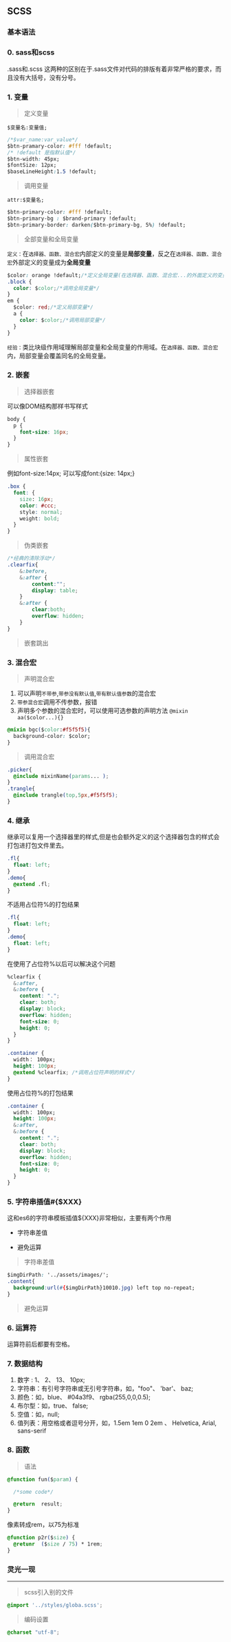 ## SCSS

### 基本语法

### 0. sass和scss
.sass和.scss 这两种的区别在于.sass文件对代码的排版有着非常严格的要求，而且没有大括号，没有分号。

### 1. 变量
>定义变量

`$变量名:变量值;`

```CSS
/*$var_name:var_value*/
$btn-pramary-color: #fff !default; 
/* !default 是指默认值*/
$btn-width: 45px;
$fontSize: 12px;
$baseLineHeight:1.5 !default;
```
>调用变量

`attr:$变量名;`

```CSS
$btn-primary-color: #fff !default;
$btn-primary-bg : $brand-primary !default;
$btn-primary-border: darken($btn-primary-bg, 5%) !default;
```

>全部变量和全局变量

`定义：`在`选择器、函数、混合宏`内部定义的变量是**局部变量**，反之在`选择器、函数、混合宏`外部定义的变量成为**全局变量**

```CSS
$color: orange !default;/*定义全局变量(在选择器、函数、混合宏...的外面定义的变量为全局变量)*/
.block {
  color: $color;/*调用全局变量*/
}
em {
  $color: red;/*定义局部变量*/
  a {
    color: $color;/*调用局部变量*/
  }
}
```
`经验：`类比块级作用域理解局部变量和全局变量的作用域。在`选择器、函数、混合宏`内，局部变量会覆盖同名的全局变量。

### 2. 嵌套

>选择器嵌套

可以像DOM结构那样书写样式
```CSS
body {
  p {
    font-size: 16px;
  }
}
```

>属性嵌套

例如font-size:14px; 可以写成font:{size: 14px;}
```CSS
.box {
  font: {
    size: 16px;
    color: #ccc;
    style: normal;
    weight: bold;
  }
}
```

>伪类嵌套

```CSS
/*经典的清除浮动*/
.clearfix{
    &:before,
    &:after {
        content:"";
        display: table;
    }
    &:after {
        clear:both;
        overflow: hidden;
    }
}
```

>嵌套跳出


### 3. 混合宏

>声明混合宏

1. 可以声明`不带参`,`带参没有默认值`,`带有默认值参数`的混合宏
2. `带参混合宏`调用不传参数，报错
3. 声明多个参数的混合宏时，可以使用可选参数的声明方法 `@mixin aa($color...){}`

```CSS
@mixin bgc($color:#f5f5f5){
  background-color: $color;
}
```

>调用混合宏

```CSS
.picker{
  @include mixinName(params... );
}
.trangle{
  @include trangle(top,5px,#f5f5f5); 
}
```

### 4. 继承

继承可以复用一个选择器里的样式,但是也会额外定义的这个选择器包含的样式会打包进打包文件里去。
```CSS
.fl{
  float: left;
}
.demo{
  @extend .fl;
}
```
不适用占位符%的打包结果
```CSS
.fl{
  float: left;
}
.demo{
  float: left;
}
```

在使用了占位符%以后可以解决这个问题
```CSS
%clearfix {
  &:after,
  &:before {
    content: ".";
    clear: both;
    display: block;
    overflow: hidden;
    font-size: 0;
    height: 0; 
  }
}

.container {
  width： 100px;
  height: 100px;
  @extend %clearfix; /*调用占位符声明的样式*/
}

```

使用占位符%的打包结果
```CSS
.container {
  width： 100px;
  height: 100px;
  &:after,
  &:before {
    content: ".";
    clear: both;
    display: block;
    overflow: hidden;
    font-size: 0;
    height: 0; 
  }
}
```

### 5. 字符串插值#{$XXX}

这和es6的字符串模板插值${XXX}非常相似，主要有两个作用

- 字符串差值

- 避免运算

>字符串差值
```CSS
$imgDirPath: '../assets/images/';
.content{
  background:url(#{$imgDirPath}10010.jpg) left top no-repeat;
}
```

>避免运算


### 6. 运算符

运算符前后都要有空格。


### 7. 数据结构
  1. 数字 : 1、 2、 13、 10px;
  2. 字符串：有引号字符串或无引号字符串，如，"foo"、 'bar'、 baz;
  3. 颜色：如，blue、 #04a3f9、 rgba(255,0,0,0.5);
  4. 布尔型：如，true、 false;
  5. 空值：如，null;
  6. 值列表：用空格或者逗号分开，如，1.5em 1em 0 2em 、 Helvetica, Arial, sans-serif
  

### 8. 函数
>语法
```CSS
@function fun($param) {

  /*some code*/

  @return  result;      
}
```

像素转成rem，以75为标准
```CSS
@function p2r($size) {
  @retunr  ($size / 75) * 1rem;
}
```

### 灵光一现
---
>scss引入别的文件

```CSS
@import '../styles/globa.scss';
```

>编码设置

```CSS
@charset "utf-8";
```

>
